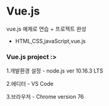 Vue.js 
============ 
vue.js 예제로 연습 + 프로젝트 완성
- HTML,CSS,javaScript,vue.js

### Vue.js project  :>

1.개발환경 설정 - node.js ver 10.16.3 LTS

2.에디터 - VS Code

3.브라우저 - Chrome version 76


